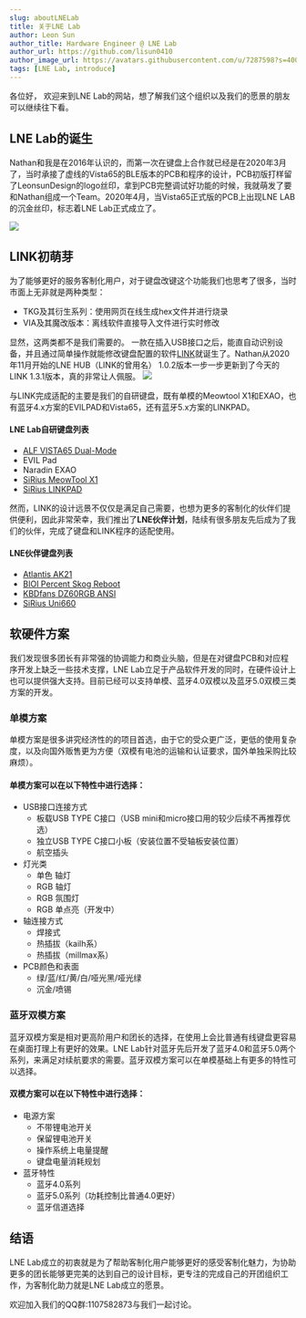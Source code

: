 ```yaml
---
slug: aboutLNELab
title: 关于LNE Lab
author: Leon Sun
author_title: Hardware Engineer @ LNE Lab
author_url: https://github.com/lisun0410
author_image_url: https://avatars.githubusercontent.com/u/7287598?s=400&v=4
tags: [LNE Lab, introduce]
---
```


各位好，
欢迎来到LNE Lab的网站，想了解我们这个组织以及我们的愿景的朋友可以继续往下看。
## LNE Lab的诞生
Nathan和我是在2016年认识的，而第一次在键盘上合作就已经是在2020年3月了，当时承接了虚线的Vista65的BLE版本的PCB和程序的设计，PCB初版打样留了LeonsunDesign的logo丝印，拿到PCB完整调试好功能的时候，我就萌发了要和Nathan组成一个Team。2020年4月，当Vista65正式版的PCB上出现LNE LAB的沉金丝印，标志着LNE Lab正式成立了。

<img src="/img/V65_logo.JPG" />

## LINK初萌芽

为了能够更好的服务客制化用户，对于键盘改键这个功能我们也思考了很多，当时市面上无非就是两种类型：
- TKG及其衍生系列：使用网页在线生成hex文件并进行烧录
- VIA及其魔改版本：离线软件直接导入文件进行实时修改

显然，这两类都不是我们需要的。
一款在插入USB接口之后，能直自动识别设备，并且通过简单操作就能修改键盘配置的软件[LINK](https://github.com/ln-org/lne_link)就诞生了。Nathan从2020年11月开始的LNE HUB（LINK的曾用名） 1.0.2版本一步一步更新到了今天的LINK 1.3.1版本，真的非常让人佩服。
<img src="/img/lighting_en.png"/>

与LINK完成适配的主要是我们的自研键盘，既有单模的Meowtool X1和EXAO，也有蓝牙4.x方案的EVILPAD和Vista65，还有蓝牙5.x方案的LINKPAD。

#### LNE Lab自研键盘列表
- [ALF VISTA65 Dual-Mode](https://www.zfrontier.com/app/eqp/nPA5rJDV172R)
- EVIL Pad
- Naradin EXAO
- [SiRius MeowTool X1](https://www.zfrontier.com/app/eqp/pkjVK5oPDzZR)
- [SiRius LINKPAD](https://www.zfrontier.com/app/eqp/pO881j49aBE0)

然而，LINK的设计远景不仅仅是满足自己需要，也想为更多的客制化的伙伴们提供便利，因此非常荣幸，我们推出了**LNE伙伴计划**，陆续有很多朋友先后成为了我们的伙伴，完成了键盘和LINK程序的适配使用。

#### LNE伙伴键盘列表
- [Atlantis AK21](https://www.zfrontier.com/app/flow/40bOYxwr0Jqo)
- [BIOI Percent Skog Reboot](https://www.zfrontier.com/app/eqp/RKyxYJ69ygz0)
- [KBDfans DZ60RGB ANSI](https://www.zfrontier.com/app/eqp/RAjVwNPmGq9p)
- [SiRius Uni660](https://www.zfrontier.com/app/eqp/0jW73G5w4Nwn)


## 软硬件方案

我们发现很多团长有非常强的协调能力和商业头脑，但是在对键盘PCB和对应程序开发上缺乏一些技术支撑，LNE Lab立足于产品软件开发的同时，在硬件设计上也可以提供强大支持。目前已经可以支持单模、蓝牙4.0双模以及蓝牙5.0双模三类方案的开发。

### 单模方案

单模方案是很多讲究经济性的的项目首选，由于它的受众更广泛，更低的使用复杂度，以及向国外贩售更为方便（双模有电池的运输和认证要求，国外单独采购比较麻烦）。

#### 单模方案可以在以下特性中进行选择：
- USB接口连接方式
  - 板载USB TYPE C接口（USB mini和micro接口用的较少后续不再推荐优选）
  - 独立USB TYPE C接口小板（安装位置不受轴板安装位置）
  - 航空插头
- 灯光类
  - 单色 轴灯
  - RGB 轴灯
  - RGB 氛围灯
  - RGB 单点亮（开发中）
- 轴连接方式
  - 焊接式
  - 热插拔（kailh系）
  - 热插拔（millmax系）
- PCB颜色和表面
  - 绿/蓝/红/黄/白/哑光黑/哑光绿
  - 沉金/喷锡

### 蓝牙双模方案

蓝牙双模方案是相对更高阶用户和团长的选择，在使用上会比普通有线键盘更容易在桌面打理上有更好的效果。LNE Lab针对蓝牙先后开发了蓝牙4.0和蓝牙5.0两个系列，来满足对续航要求的需要。蓝牙双模方案可以在单模基础上有更多的特性可以选择。

#### 双模方案可以在以下特性中进行选择：
- 电源方案
  - 不带锂电池开关
  - 保留锂电池开关
  - 操作系统上电量提醒
  - 键盘电量消耗规划
- 蓝牙特性
  - 蓝牙4.0系列
  - 蓝牙5.0系列（功耗控制比普通4.0更好）
  - 蓝牙信道选择


## 结语
LNE Lab成立的初衷就是为了帮助客制化用户能够更好的感受客制化魅力，为协助更多的团长能够更完美的达到自己的设计目标，更专注的完成自己的开团组织工作，为客制化助力就是LNE Lab成立的愿景。

欢迎加入我们的QQ群:1107582873与我们一起讨论。


